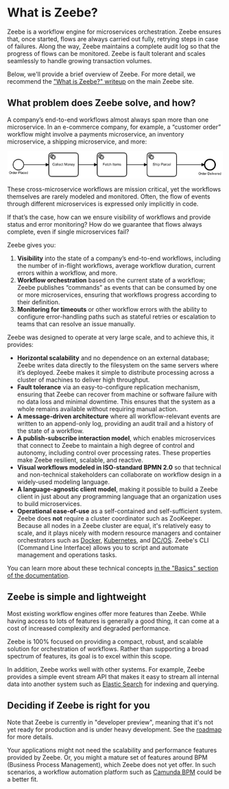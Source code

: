 # What is Zeebe?

Zeebe is a workflow engine for microservices orchestration. Zeebe ensures that, once started, flows are always carried out fully, retrying steps in case of failures. Along the way, Zeebe maintains a complete audit log so that the progress of flows can be monitored. Zeebe is fault tolerant and scales seamlessly to handle growing transaction volumes.

Below, we'll provide a brief overview of Zeebe. For more detail, we recommend the ["What is Zeebe?" writeup](https://zeebe.io/what-is-zeebe) on the main Zeebe site.

## What problem does Zeebe solve, and how?
A company’s end-to-end workflows almost always span more than one microservice. In an e-commerce company, for example, a “customer order” workflow might involve a payments microservice, an inventory microservice, a shipping microservice, and more:

![order-process](order-process.png)

These cross-microservice workflows are mission critical, yet the workflows themselves are rarely modeled and monitored. Often, the flow of events through different microservices is expressed only implicitly in code.

If that’s the case, how can we ensure visibility of workflows and provide status and error monitoring? How do we guarantee that flows always complete, even if single microservices fail?

Zeebe gives you:

1. **Visibility** into the state of a company’s end-to-end workflows, including the number of in-flight workflows, average workflow duration, current errors within a workflow, and more.
2. **Workflow orchestration** based on the current state of a workflow; Zeebe publishes “commands” as events that can be consumed by one or more microservices, ensuring that workflows progress according to their definition.
3. **Monitoring for timeouts** or other workflow errors with the ability to configure error-handling paths such as stateful retries or escalation to teams that can resolve an issue manually.

Zeebe was designed to operate at very large scale, and to achieve this, it provides:

* **Horizontal scalability** and no dependence on an external database; Zeebe writes data directly to the filesystem on the same servers where it’s deployed. Zeebe makes it simple to distribute processing across a cluster of machines to deliver high throughput.
* **Fault tolerance** via an easy-to-configure replication mechanism, ensuring that Zeebe can recover from machine or software failure with no data loss and minimal downtime. This ensures that the system as a whole remains available without requiring manual action.
* **A message-driven architecture** where all workflow-relevant events are written to an append-only log, providing an audit trail and a history of the state of a workflow.
* **A publish-subscribe interaction model**, which enables microservices that connect to Zeebe to maintain a high degree of control and autonomy, including control over processing rates. These properties make Zeebe resilient, scalable, and reactive.
* **Visual workflows modeled in ISO-standard BPMN 2.0** so that technical and non-technical stakeholders can collaborate on workflow design in a widely-used modeling language.
* **A language-agnostic client model**, making it possible to build a Zeebe client in just about any programming language that an organization uses to build microservices.
* **Operational ease-of-use** as a self-contained and self-sufficient system. Zeebe does **not** require a cluster coordinator such as ZooKeeper. Because all nodes in a Zeebe cluster are equal, it's relatively easy to scale, and it plays nicely with modern resource managers and container orchestrators such as [Docker](https://www.docker.com/), [Kubernetes](https://kubernetes.io/), and [DC/OS](https://dcos.io/). Zeebe's CLI (Command Line Interface) allows you to script and automate management and operations tasks.

You can learn more about these technical concepts [in the "Basics" section of the documentation](https://docs.zeebe.io/basics/README.html).

## Zeebe is simple and lightweight

Most existing workflow engines offer more features than Zeebe. While having access to lots of features is generally a good thing, it can come at a cost of increased complexity and degraded performance.

Zeebe is 100% focused on providing a compact, robust, and scalable solution for orchestration of workflows. Rather than supporting a broad spectrum of features, its goal is to excel within this scope.

In addition, Zeebe works well with other systems. For example, Zeebe provides a simple event stream API that makes it easy to stream all internal data into another system such as [Elastic Search](https://www.elastic.co/) for indexing and querying.

## Deciding if Zeebe is right for you

Note that Zeebe is currently in "developer preview", meaning that it's not yet ready for production and is under heavy development. See the [roadmap](https://zeebe.io/roadmap/) for more details.

Your applications might not need the scalability and performance features provided by Zeebe. Or, you might a mature set of features around BPM (Business Process Management), which Zeebe does not yet offer. In such scenarios, a workflow automation platform such as [Camunda BPM](https://camunda.org) could be a better fit.
